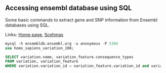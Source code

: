 ## Accessing ensembl database using SQL

Some basic commands to extract gene and SNP information from Ensembl databases using SQL.

Links: [Home page](https://www.ensembl.org/info/data/mysql.html), [Scehmas](https://www.ensembl.org/info/docs/api/index.html)

```sql
mysql -h ensembldb.ensembl.org -u anonymous -P 5306
use homo_sapiens_variation_108;

SELECT variation.name, variation_feature.consequence_types 
FROM variation, variation_feature 
WHERE variation.variation_id = variation_feature.variation_id and variation.name = "rs...";
```
